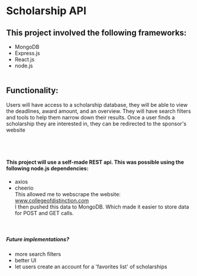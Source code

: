 # Scholarship API

## This project involved the following frameworks:
* MongoDB
* Express.js
* React.js
* node.js </br></br>


## Functionality:
Users will have access to a scholarship database, they will be able to view the deadlines, award amount, and an overview. They will have search filters and tools to help them narrow down their results. Once a user finds a scholarship they are interested in, they can be redirected to the sponsor's website 
 </br></br></br></br>

#### This project will use a self-made REST api. This was possible using the following node.js dependencies: 
* axios
* cheerio </br>
This allowed me to webscrape the website: www.collegeofdistinction.com </br> I then pushed this data to MongoDB. Which made it easier to store data for POST and GET calls. </br></br></br>


##### Future implementations?
* more search filters
* better UI
* let users create an account for a 'favorites list' of scholarships
